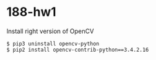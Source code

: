 # 188-hw1

Install right version of OpenCV
```
$ pip3 uninstall opencv-python
$ pip2 install opencv-contrib-python==3.4.2.16
```